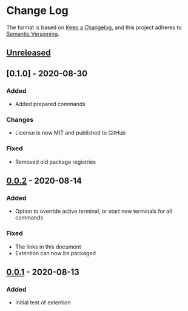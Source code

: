 # Change Log
The format is based on [Keep a Changelog](https://keepachangelog.com/en/1.0.0/),
and this project adheres to [Semantic Versioning](https://semver.org/spec/v2.0.0.html).

## [Unreleased]

## [0.1.0] - 2020-08-30
### Added
- Added prepared commands

### Changes
- License is now MIT and published to GitHub

### Fixed
- Removed old package registries

## [0.0.2] - 2020-08-14
### Added
- Option to override active terminal, or start new terminals for all commands

### Fixed
- The links in this document
- Extention can now be packaged

## [0.0.1] - 2020-08-13
### Added
- Initial test of extention

[Unreleased]: https://github.com/Iselk/auto-start-terminal/compare/v0.0.3...HEAD
[0.0.2]: https://github.com/Iselk/auto-start-terminal/releases/tag/v0.0.3
[0.0.2]: https://github.com/Iselk/auto-start-terminal/releases/tag/v0.0.2
[0.0.1]: https://github.com/Iselk/auto-start-terminal/releases/tag/v0.0.1

